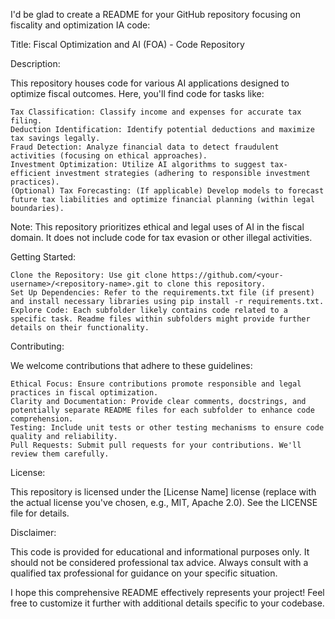 I'd be glad to create a README for your GitHub repository focusing on fiscality and optimization IA code:

Title: Fiscal Optimization and AI (FOA) - Code Repository

Description:

This repository houses code for various AI applications designed to optimize fiscal outcomes. Here, you'll find code for tasks like:

    Tax Classification: Classify income and expenses for accurate tax filing.
    Deduction Identification: Identify potential deductions and maximize tax savings legally.
    Fraud Detection: Analyze financial data to detect fraudulent activities (focusing on ethical approaches).
    Investment Optimization: Utilize AI algorithms to suggest tax-efficient investment strategies (adhering to responsible investment practices).
    (Optional) Tax Forecasting: (If applicable) Develop models to forecast future tax liabilities and optimize financial planning (within legal boundaries).

Note: This repository prioritizes ethical and legal uses of AI in the fiscal domain. It does not include code for tax evasion or other illegal activities.

Getting Started:

    Clone the Repository: Use git clone https://github.com/<your-username>/<repository-name>.git to clone this repository.
    Set Up Dependencies: Refer to the requirements.txt file (if present) and install necessary libraries using pip install -r requirements.txt.
    Explore Code: Each subfolder likely contains code related to a specific task. Readme files within subfolders might provide further details on their functionality.

Contributing:

We welcome contributions that adhere to these guidelines:

    Ethical Focus: Ensure contributions promote responsible and legal practices in fiscal optimization.
    Clarity and Documentation: Provide clear comments, docstrings, and potentially separate README files for each subfolder to enhance code comprehension.
    Testing: Include unit tests or other testing mechanisms to ensure code quality and reliability.
    Pull Requests: Submit pull requests for your contributions. We'll review them carefully.

License:

This repository is licensed under the [License Name] license (replace with the actual license you've chosen, e.g., MIT, Apache 2.0). See the LICENSE file for details.

Disclaimer:

This code is provided for educational and informational purposes only. It should not be considered professional tax advice. Always consult with a qualified tax professional for guidance on your specific situation.

I hope this comprehensive README effectively represents your project! Feel free to customize it further with additional details specific to your codebase.
